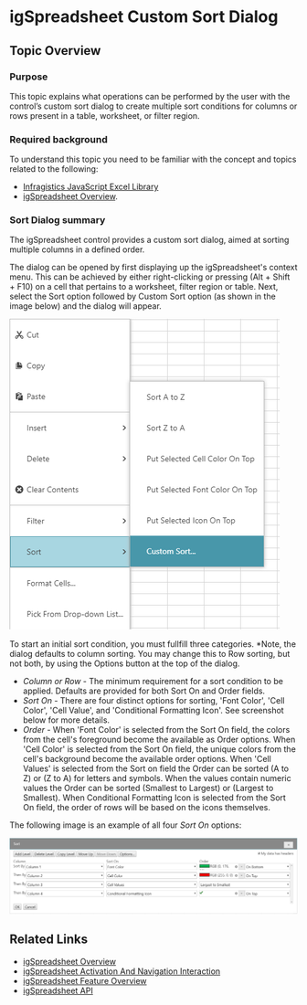 ﻿<!--
|metadata|
{
    "fileName": "images/igspreadsheet-sort-dialog",
    "controlName": "igSpreadsheet",
    "tags": []
}
|metadata|
-->

# igSpreadsheet Custom Sort Dialog

## Topic Overview
### Purpose
This topic explains what operations can be performed by the user with the control’s custom sort dialog to create multiple sort conditions for columns or rows present in a table, worksheet, or filter region.

### Required background
To understand this topic you need to be familiar with the concept and topics related to the following: 
-  [Infragistics JavaScript Excel Library](javascript-excel-library.html)  
- [igSpreadsheet Overview](igSpreadsheet_Feature_Overview.html).

### <a id="dialog"></a>Sort Dialog summary
The igSpreadsheet control provides a custom sort dialog, aimed at sorting multiple columns in a defined order.

The dialog can be opened by first displaying up the igSpreadsheet's context menu. This can be achieved by either right-clicking or pressing (Alt + Shift + F10) on a cell that pertains to a worksheet, filter region or table. Next, select the Sort option followed by Custom Sort option (as shown in the image below) and the dialog will appear.

![](../images/igSpreadsheet_context_sort.png)

To start an initial sort condition, you must fullfill three categories. *Note, the dialog defaults to column sorting. You may change this to Row sorting, but not both, by using the Options button at the top of the dialog. 

* *Column or Row* - The minimum requirement for a sort condition to be applied. Defaults are provided for both Sort On and Order fields.
* *Sort On* - There are four distinct options for sorting, 'Font Color', 'Cell Color', 'Cell Value', and 'Conditional Formatting Icon'. See screenshot below for more details.
* *Order* - When 'Font Color' is selected from the Sort On field, the colors from the cell's foreground become the available as Order options. When 'Cell Color' is selected from the Sort On field, the unique colors from the cell's background become the available order options. When 'Cell Values' is selected from the Sort on field the Order can be sorted (A to Z) or (Z to A) for letters and symbols. When the values contain numeric values the Order can be sorted (Smallest to Largest) or (Largest to Smallest). When Conditional Formatting Icon is selected from the Sort On field, the order of rows will be based on the icons themselves. 

The following image is an example of all four *Sort On* options:

![](../images/igSpreadsheet_custom_sort_dialog.png)

## <a id="related_links"></a>Related Links
-   [igSpreadsheet Overview](igSpreadsheet-Overview.html)
-   [igSpreadsheet Activation And Navigation Interaction](igspreadsheet-activation-and-navigation-interactions.html)
-   [igSpreadsheet Feature Overview](igSpreadsheet-Feature-Overview.html)
-   [igSpreadsheet API](%%jQueryApiUrl%%/ui.igspreadsheet)